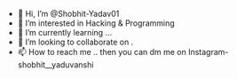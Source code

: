- 👋 Hi, I’m @Shobhit-Yadav01
- 👀 I’m interested in Hacking & Programming
- 🌱 I’m currently learning ...
- 💞️ I’m looking to collaborate on .
- 📫 How to reach me .. then you can dm me on Instagram- shobhit__yaduvanshi

<!---
Shobhit-Yadav01/Shobhit-Yadav01 is a ✨ special ✨ repository because its `README.md` (this file) appears on your GitHub profile.
You can click the Preview link to take a look at your changes.
--->
